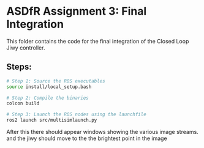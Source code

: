 # ASDfR Assignment 3: Final Integration

This folder contains the code for the final integration of the Closed Loop Jiwy controller. 

## Steps:

```bash
# Step 1: Source the ROS executables
source install/local_setup.bash

# Step 2: Compile the binaries
colcon build

# Step 3: Launch the ROS nodes using the launchfile
ros2 launch src/multisimlaunch.py
```

After this there should appear windows showing the various image streams. and the jiwy should move to the the brightest point in the image